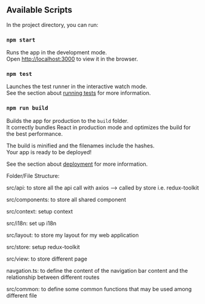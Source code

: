 ## Available Scripts

In the project directory, you can run:

### `npm start`

Runs the app in the development mode.\
Open [http://localhost:3000](http://localhost:3000) to view it in the browser.

### `npm test`

Launches the test runner in the interactive watch mode.\
See the section about [running tests](https://facebook.github.io/create-react-app/docs/running-tests) for more information.

### `npm run build`

Builds the app for production to the `build` folder.\
It correctly bundles React in production mode and optimizes the build for the best performance.

The build is minified and the filenames include the hashes.\
Your app is ready to be deployed!

See the section about [deployment](https://facebook.github.io/create-react-app/docs/deployment) for more information.


Folder/File Structure:

src/api: to store all the api call with axios --> called by store i.e. redux-toolkit

src/components: to store all shared component

src/context: setup context

src/i18n: set up i18n 

src/layout: to store my layout for my web application 

src/store: setup redux-toolkit

src/view: to store different page

navgation.ts: to define the content of the navigation bar content and  the relationship between different routes

src/common: to define some common functions that may be used among different file




